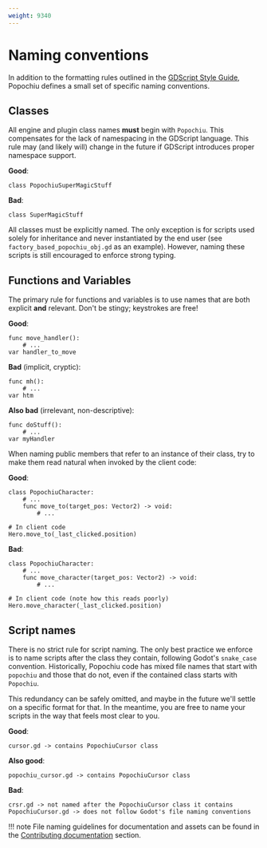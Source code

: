 ```yaml
---
weight: 9340
---
```


# Naming conventions

In addition to the formatting rules outlined in the [GDScript Style Guide](https://docs.godotengine.org/en/stable/tutorials/scripting/gdscript/gdscript_styleguide.html), Popochiu defines a small set of specific naming conventions.

## Classes

All engine and plugin class names **must** begin with `Popochiu`. This compensates for the lack of namespacing in the GDScript language. This rule may (and likely will) change in the future if GDScript introduces proper namespace support.

**Good**:

```{.gdscript .code-example-good}
class PopochiuSuperMagicStuff
```

**Bad**:

```{.gdscript .code-example-bad}
class SuperMagicStuff
```

All classes must be explicitly named. The only exception is for scripts used solely for inheritance and never instantiated by the end user (see `factory_based_popochiu_obj.gd` as an example). However, naming these scripts is still encouraged to enforce strong typing.

## Functions and Variables

The primary rule for functions and variables is to use names that are both explicit **and** relevant. Don't be stingy; keystrokes are free!

**Good**:

```{.gdscript .code-example-good}
func move_handler():
    # ...
var handler_to_move
```

**Bad** (implicit, cryptic):

```{.gdscript .code-example-bad}
func mh():
    # ...
var htm
```

**Also bad** (irrelevant, non-descriptive):

```{.gdscript .code-example-bad}
func doStuff():
    # ...
var myHandler
```

When naming public members that refer to an instance of their class, try to make them read natural when invoked by the client code:

**Good**:

```{.gdscript .code-example-good}
class PopochiuCharacter:
    # ...
    func move_to(target_pos: Vector2) -> void:
        # ...

# In client code
Hero.move_to(_last_clicked.position)
```

**Bad**:

```{.gdscript .code-example-bad}
class PopochiuCharacter:
    # ...
    func move_character(target_pos: Vector2) -> void:
        # ...

# In client code (note how this reads poorly)
Hero.move_character(_last_clicked.position)
```

## Script names

There is no strict rule for script naming. The only best practice we enforce is to name scripts after the class they contain, following Godot's `snake_case` convention. Historically, Popochiu code has mixed file names that start with `popochiu` and those that do not, even if the contained class starts with `Popochiu`.

This redundancy can be safely omitted, and maybe in the future we'll settle on a specific format for that. In the meantime, you are free to name your scripts in the way that feels most clear to you.

**Good**:

```{.text .code-example-good}
cursor.gd -> contains PopochiuCursor class
```

**Also good**:

```{.text .code-example-good}
popochiu_cursor.gd -> contains PopochiuCursor class
```

**Bad**:

```{.gdscript .code-example-bad}
crsr.gd -> not named after the PopochiuCursor class it contains
PopochiuCursor.gd -> does not follow Godot's file naming conventions
```

!!! note
    File naming guidelines for documentation and assets can be found in the [Contributing documentation](TBD) section.
